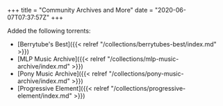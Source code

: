 +++
title = "Community Archives and More"
date = "2020-06-07T07:37:57Z"
+++

Added the following torrents:

* [Berrytube's Best]({{< relref "/collections/berrytubes-best/index.md" >}})
* [MLP Music Archive]({{< relref "/collections/mlp-music-archive/index.md" >}})
* [Pony Music Archive]({{< relref "/collections/pony-music-archive/index.md" >}})
* [Progressive Element]({{< relref "/collections/progressive-element/index.md" >}})